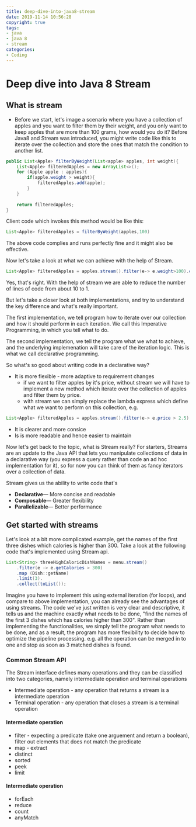 ```yaml
---
title: deep-dive-into-java8-stream
date: 2019-11-14 10:56:28
copyright: true
tags:
- java
- java 8
- stream
categories:
- Coding
---
```

# Deep dive into Java 8 Stream
## What is stream
* Before we start, let's image a scenario where you have a collection of apples and you want to filter them by their weight, and you only want to keep apples that are more than 100 grams, how would you do it? Before Java8 and Stream was introduced, you might write code like this to iterate over the collection and store the ones that match the condition to another list.

``` java
public List<Apple> filterByWeight(List<apple> apples, int weight){
    List<Apple> filteredApples = new ArrayList<>();
    for (Apple apple : apples){
        if(apple.weight > weight){
            filteredApples.add(apple);
        }
    }
    
    return filteredApples;
}
```

Client code which invokes this method would be like this:

```java
List<Apple> filteredApples = filterByWeight(apples,100)
```
The above code complies and runs perfectly fine and it might also be effective. 

Now let's take a look at what we can achieve with the help of Stream.

```Java
List<Apple> filteredApples = apples.stream().filter(e-> e.weight>100).collect(toList());
```
Yes, that's right. With the help of stream we are able to reduce the number of lines of code from about 10 to 1.

But let's take a closer look at both implementations, and try to understand the key difference and what's really important.

The first implementation, we tell program how to iterate over our collection and how it should perform in each iteration. We call this Imperative Programming, in which you tell what to do.

The second implementation, we tell the program what we what to achieve, and the underlying implemenation will take care of the iteration logic. This is what we call declarative programming.

So what's so good about writing code in a declarative way? 

* It is more flexible - more adaptive to requirement changes
    - if we want to filter apples by it's price, without stream we will have to implement a new method which iterate over the collection of apples and filter them by price. 
    - with stream we can simply replace the lambda express which define what we want to perform on this collection, e.g.
```Java 
List<Apple> filteredApples = apples.stream().filter(e-> e.price > 2.5).collect(toList());
```
* It is clearer and more consice 
* Is is more readable and hence easier to maintain

Now let's get back to the topic, what is Stream really? For starters, Streams are an update to the Java API that lets you manipulate collections of data in a declarative way (you express a query rather than code an ad hoc implementation for it), so for now you can think of them as fancy iterators over a collection of data.

Stream gives us the ability to write code that's

- **Declarative**— More concise and readable
- **Composable**— Greater flexibility
- **Parallelizable**— Better performance


## Get started with streams

Let's look at a bit more complicated example, get the names of the first three dishes which calories is higher than 300. Take a look at the following code that's implemented using Stream api.

```java
List<String> threeHighCaloricDishNames = menu.stream()
	.filter(e -> e.getCalories > 300)
	.map (Dish::getName)
	.limit(3).
	.collect(toList());
```

Imagine you have to implement this using external iteration (for loops), and compare to above implementation, you can already see the advantages of using streams. The code we've just written is very clear and descriptive, it tells us and the machine exactly what needs to be done, "find the names of the first 3 dishes which has calories higher than 300". Rather than implementing the functionalities, we simply tell the program what needs to be done, and as a result, the program has more flexibility to decide how to optimize the pipeline processing. e.g. all the operation can be merged in to one and stop as soon as 3 matched dishes is found.

### Common Stream API
The Stream interface defines many operations and they can be classified into two categories, namely intermediate operation and terminal operations

- Intermediate operation - any operation that returns a stream is a intermediate operation
- Terminal operation - any operation that closes a stream is a terminal operation


#### Intermediate operation

- filter - expecting a predicate (take one arguement and return a boolean), filter out elements that does not match the predicate
- map - extract 
- distinct
- sorted
- peek
- limit

#### Intermediate operation

- forEach
- reduce
- count
- anyMatch


